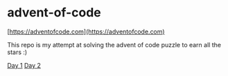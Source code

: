 # advent-of-code

[https://adventofcode.com](https://adventofcode.com)

This repo is my attempt at solving the advent of code puzzle to earn all the stars :)

[Day 1](./1/README.md)
[Day 2](./2/README.md)
